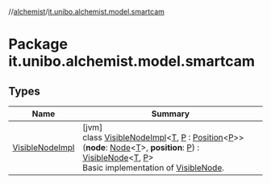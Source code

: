 //[alchemist](../../index.md)/[it.unibo.alchemist.model.smartcam](index.md)

# Package it.unibo.alchemist.model.smartcam

## Types

| Name | Summary |
|---|---|
| [VisibleNodeImpl](-visible-node-impl/index.md) | [jvm]<br>class [VisibleNodeImpl](-visible-node-impl/index.md)<[T](-visible-node-impl/index.md), [P](-visible-node-impl/index.md) : [Position](../it.unibo.alchemist.model.interfaces/-position/index.md)<[P](-visible-node-impl/index.md)>>(**node**: [Node](../it.unibo.alchemist.model.interfaces/-node/index.md)<[T](-visible-node-impl/index.md)>, **position**: [P](-visible-node-impl/index.md)) : [VisibleNode](../it.unibo.alchemist.model.interfaces/-visible-node/index.md)<[T](-visible-node-impl/index.md), [P](-visible-node-impl/index.md)> <br>Basic implementation of [VisibleNode](../it.unibo.alchemist.model.interfaces/-visible-node/index.md). |

